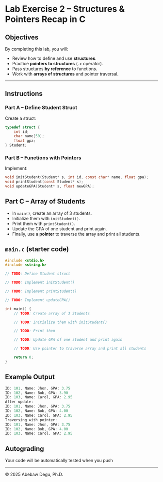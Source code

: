 # Lab Exercise 2 – Structures & Pointers Recap in C

## Objectives
By completing this lab, you will:
- Review how to define and use **structures**.
- Practice **pointers to structures** (`->` operator).
- Pass structures **by reference** to functions.
- Work with **arrays of structures** and pointer traversal.

---

## Instructions

### Part A – Define Student Struct
Create a struct:
```c
typedef struct {
    int id;
    char name[50];
    float gpa;
} Student;

```

### Part B – Functions with Pointers
Implement:
```c
void initStudent(Student* s, int id, const char* name, float gpa);
void printStudent(const Student* s);
void updateGPA(Student* s, float newGPA);
```
## Part C – Array of Students
- In `main()`, create an array of 3 students.
- Initialize them with `initStudent()`.
- Print them with `printStudent()`.
- Update the GPA of one student and print again.
- Finally, use a **pointer** to traverse the array and print all students.
## `main.c` (starter code)

```c
#include <stdio.h>
#include <string.h>

// TODO: Define Student struct

// TODO: Implement initStudent()

// TODO: Implement printStudent()

// TODO: Implement updateGPA()

int main() {
    // TODO: Create array of 3 Students

    // TODO: Initialize them with initStudent()

    // TODO: Print them

    // TODO: Update GPA of one student and print again

    // TODO: Use pointer to traverse array and print all students

    return 0;
}
```
## Example Output
```c
ID: 101, Name: Jhon, GPA: 3.75
ID: 102, Name: Bob, GPA: 3.90
ID: 103, Name: Carol, GPA: 2.95
After update:
ID: 101, Name: Jhon, GPA: 3.75
ID: 102, Name: Bob, GPA: 4.00
ID: 103, Name: Carol, GPA: 2.95
Traversing with pointer:
ID: 101, Name: Jhon, GPA: 3.75
ID: 102, Name: Bob, GPA: 4.00
ID: 103, Name: Carol, GPA: 2.95
```
## Autograding
Your code will be automatically tested when you push


---

© 2025 Abebaw Degu, Ph.D.

